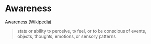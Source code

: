 # Awareness

<a href="https://en.wikipedia.org/wiki/Awareness" target="_blank">Awareness (Wikipedia)</a>

> state or ability to perceive, to feel, or to be conscious of events, objects, thoughts, emotions, or sensory patterns
